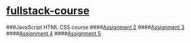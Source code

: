 # [fullstack-course](http://http://runzgit.github.io/fullstack-course/)
###JavaScript HTML CSS course
####[Assignment 2](http://runzgit.github.io/fullstack-course/javascript-html-css/Assignment2/modulo2-ans.html)
####[Assignment 3](http://runzgit.github.io/fullstack-course/javascript-html-css/Assignment3/)
####[Assignment 4](http://runzgit.github.io/fullstack-course/javascript-html-css/Assignment4/harder/)
####[Assignment 5](http://runzgit.github.io/fullstack-course/javascript-html-css/Assignment5/)

